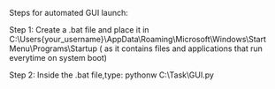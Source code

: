 Steps for automated GUI launch:

  Step 1: Create a .bat file and place it in C:\Users\{your_username}\AppData\Roaming\Microsoft\Windows\Start Menu\Programs\Startup
          ( as it contains files and applications that run everytime on system boot)
          
  Step 2: Inside the .bat file,type:
                                         pythonw C:\Task\GUI.py
